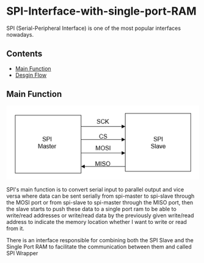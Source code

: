 # SPI-Interface-with-single-port-RAM

SPI (Serial-Peripheral Interface) is one of the most popular interfaces nowadays.

## Contents

- [Main Function](#main_function)
- [Desgin Flow](#desgin_flow)

## Main Function
<div align="center">
  <img src="https://github.com/KareemAtefEECE/SPI-Interface-with-single-port-RAM/blob/main/images/Figure1.png" alt=" SPI Diagram">
</div>



SPI's main function is to convert serial input to parallel output and vice versa where data can be sent serially from spi-master to spi-slave through the MOSI port or from spi-slave to spi-master through the MISO port, then the slave starts to push these data to a single port ram to be able to write/read addresses or write/read data by the previously given write/read address to indicate the memory location whether I want to write or read from it.

There is an interface responsible for combining both the SPI Slave and the Single Port RAM to facilitate the communication between them and called SPI Wrapper
